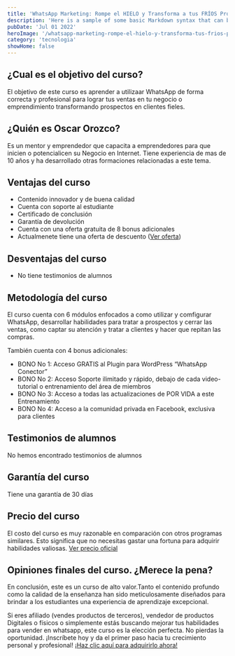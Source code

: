 ```yaml
---
title: 'WhatsApp Marketing: Rompe el HIELO y Transforma a tus FRÍOS Prospectos en CLIENTES fieles'
description: 'Here is a sample of some basic Markdown syntax that can be used when writing Markdown content in Astro.'
pubDate: 'Jul 01 2022'
heroImage: '/whatsapp-marketing-rompe-el-hielo-y-transforma-tus-frios-prospectos-en-clientes-fieles.webp'
category: 'tecnologia'
showHome: false
---
```

## ¿Cual es el objetivo del curso?

El objetivo de este curso es aprender a utilizaar WhatsApp de forma correcta y profesional para lograr tus ventas en tu negocio o emprendimiento transformando prospectos en clientes fieles.

## ¿Quién es Oscar Orozco?

Es un mentor y emprendedor que capacita a emprendedores para que inicien o potencialicen su Negocio en Internet. Tiene experiencia de mas de 10 años y ha desarrollado otras formaciones relacionadas a este tema.

## Ventajas del curso

* Contenido innovador y de buena calidad
* Cuenta con soporte al estudiante
* Certificado de conclusión
* Garantía de devolución
* Cuenta con una oferta gratuita de 8 bonus adicionales
* Actualmenete tiene una oferta de descuento ([Ver oferta](https://www.genome.gov/))

## Desventajas del curso

* No tiene testimonios de alumnos

## Metodología del curso

El curso cuenta con 6 módulos enfocados a como utilizar y comfigurar WhatsApp, desarrollar habilidades para tratar a prospectos y cerrar las ventas, como captar su atención y tratar a clientes y hacer que repitan las compras.

También cuenta con 4 bonus adicionales:

* BONO No 1: Acceso GRATIS al Plugin para WordPress “WhatsApp Conector”
* BONO No 2: Acceso Soporte ilimitado y rápido, debajo de cada video-tutorial o entrenamiento del área de miembros
* BONO No 3: Acceso a todas las actualizaciones de POR VIDA a este Entrenamiento
* BONO No 4: Acceso a la comunidad privada en Facebook, exclusiva para clientes

## Testimonios de alumnos

No hemos encontrado testimonios de alumnos

## Garantía del curso

Tiene una garantía de 30 días

## Precio del curso

El costo del curso es muy razonable en comparación con otros programas similares. Esto significa que no necesitas gastar una fortuna para adquirir habilidades valiosas. [Ver precio oficial](https://www.genome.gov/)

## Opiniones finales del curso. ¿Merece la pena?

En conclusión, este es un curso de alto valor.Tanto el contenido profundo como la calidad de la enseñanza han sido meticulosamente diseñados para brindar a los estudiantes una experiencia de aprendizaje excepcional.

Si eres afiliado (vendes productos de terceros), vendedor de productos Digitales o físicos o simplemente estás buscando mejorar tus habilidades para vender en whatsapp, este curso es la elección perfecta. No pierdas la oportunidad. ¡Inscríbete hoy y da el primer paso hacia tu crecimiento personal y profesional! [¡Haz clic aquí para adquirirlo ahora!](https://www.genome.gov/)
